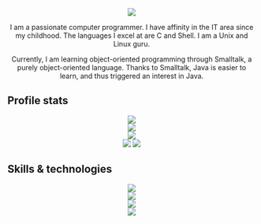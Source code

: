 <div align="center">
  <img src="https://readme-typing-svg.herokuapp.com?font=Fira+Code&weight=500&size=40&pause=1000&color=F7C213&center=true&vCenter=true&width=560&height=70&lines=Hello%21+I%27m+Matheus%21+%F0%9F%91%8B">
</div>

<p align="center">
I am a passionate computer programmer. I have affinity in the IT area since my childhood. The languages I excel at are C and Shell. I am a Unix and Linux guru.
</p>

<p align="center">
Currently, I am learning object-oriented programming through Smalltalk, a purely object-oriented language. Thanks to Smalltalk, Java is easier to learn, and thus triggered an interest in Java.
</p>

## Profile stats
<div align="center">
  <img src="http://github-profile-summary-cards.vercel.app/api/cards/profile-details?username=Krush206&theme=slateorange" />
</div>

<div align="center">
  <img src="https://github-readme-stats.vercel.app/api/top-langs/?username=Krush206&langs_count=5&theme=great-gatsby">
</div>

<div align="center">
  <img src="https://github-readme-streak-stats.herokuapp.com?user=Krush206&theme=rising-sun&hide_border=true" />
</div>
  
<div align="center">
  <img src="http://github-profile-summary-cards.vercel.app/api/cards/stats?username=Krush206&theme=slateorange" />
  <img src="http://github-profile-summary-cards.vercel.app/api/cards/most-commit-language?username=Krush206&theme=slateorange" />
</div>

## Skills & technologies
<div align="center">
  <img src="https://img.shields.io/badge/Languages:-orange" />
</div>

<div align="center">
  <img src="https://skillicons.dev/icons?i=c,java,bash,html,css,javascript" />
</div>

<div align="center">
  <img src="https://img.shields.io/badge/Development:-orange" />
</div>

<div align="center">
  <img src="https://skillicons.dev/icons?i=git,vim" /> 
</div>
